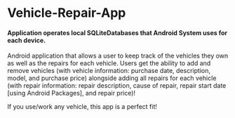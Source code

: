 # Vehicle-Repair-App

#### Application operates local SQLiteDatabases that Android System uses for each device.

Android application that allows a user to keep track of the vehicles they own as well as the repairs for each vehicle. Users get the ability to add and remove vehicles (with vehicle information: purchase date, description, model, and purchase price) alongside adding all repairs for each vehicle (with repair information: repair description, cause of repair, repair start date [using Android Packages], and repair price)!

If you use/work any vehicle, this app is a perfect fit!
